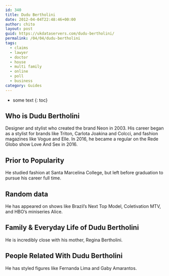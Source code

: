```yaml
---
id: 340
title: Dudu Bertholini
date: 2012-04-04T22:48:46+00:00
author: chito
layout: post
guid: https://ukdataservers.com/dudu-bertholini/
permalink: /04/04/dudu-bertholini
tags:
  - claims
  - lawyer
  - doctor
  - house
  - multi family
  - online
  - poll
  - business
category: Guides
---
```


* some text
{: toc}


## Who is  Dudu Bertholini
                  
                  
                  
Designer and stylist who created the brand Neon in 2003. His career began as a stylist for brands like Triton, Carlota Joakina and Colcci, and fashion magazines like Vogue and Elle. In 2016, he became a regular on the Rede Globo show Love And Sex in 2016. 
                  
                
                
                
## Prior to Popularity 
                  
                  
                  
He studied fashion at Santa Marcelina College, but left before graduation to pursue his career full time. 
                  
                
                
                
## Random data 
                  
                  
                  
He has appeared on shows like Brazil&#8217;s Next Top Model, Coletivation MTV, and HBO&#8217;s miniseries Alice. 
                  
                
                
                
## Family & Everyday Life of Dudu Bertholini
                  
                  
                  
He is incredibly close with his mother, Regina Bertholini. 
                  
                
                
                
## People Related With  Dudu Bertholini
                  
                  
                  
He has styled figures like Fernanda Lima and Gaby Amarantos. 
                  
                
              
            
          
          
          
    
    
  
